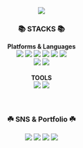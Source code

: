 <div align=center>
  <img src="https://capsule-render.vercel.app/api?type=waving&color=0:00A8C5,100:D9E021&height=180&section=header&text=Github!&fontColor=ffffff&fontSize=70&fontAlignY=35" />
</div>

<div align=center>
  <h3>📚 STACKS 📚</h3>

  <div>
    <strong>Platforms & Languages</strong>
    <br>
    <img src="https://img.shields.io/badge/Java-ED8B00?style=flat&logo=openjdk&logoColor=white" />
  	<img src="https://img.shields.io/badge/HTML5-E34F26?style=flat&logo=HTML5&logoColor=white" />
  	<img src="https://img.shields.io/badge/CSS3-1572B6?style=flat&logo=CSS3&logoColor=white" />
  	<img src="https://img.shields.io/badge/JavaScript-F7DF1E?style=flat&logo=JavaScript&logoColor=white" />
  	<img src="https://img.shields.io/badge/jQuery-0769AD?style=flat&logo=jQuery&logoColor=white" />
	<img src="https://img.shields.io/badge/Spring%20Boot-6DB33F?style=flat&logo=springboot&logoColor=white" />
    <br>
    <img src="https://img.shields.io/badge/Oracle%20SQL-F80000?style=flat&logo=Oracle&logoColor=white" />
	  <img src="https://img.shields.io/badge/MySQL-4479A1?style=flat&logo=MySQL&logoColor=white" />
  </div>

  <br>

  <div>
    <strong>TOOLS</strong><br>
    <img src="https://img.shields.io/badge/Eclipse%20IDE-2C2255?style=flat&logo=eclipseide&logoColor=white" />
    <img src="https://img.shields.io/badge/Visual%20Studio%20Code-007ACC?style=flat&logo=visualstudiocode&logoColor=white" />
  </div>
</div>

<br>
<br>

<div align=center>
  <h3>☘️ SNS & Portfolio ☘️</h3>

  <a href="mailto:sypark8393@gmail.com"><img src="https://img.shields.io/badge/gmail-EA4335?style=flat&logo=Gmail&logoColor=white&link=mailto:sypark8393@gmail.com" /></a>
  <a href="https://velog.io/@sypark8393"><img src="https://img.shields.io/badge/velog-20C997?style=flat&logo=Velog&logoColor=white" /></a>
  <a href="https://www.youtube.com/@sypark8393"><img src="https://img.shields.io/badge/YouTube-FF0000?style=flat&logo=youtube&logoColor=white" /></a>
  <a href="https://github.com/sypark8393"><img src="https://img.shields.io/badge/GitHub-100000?style=flat&logo=github&logoColor=white" /></a>
</div>
</div>

<!--
**sypark8393/sypark8393** is a ✨ _special_ ✨ repository because its `README.md` (this file) appears on your GitHub profile.

Here are some ideas to get you started:

- 🔭 I’m currently working on ...
- 🌱 I’m currently learning ...
- 👯 I’m looking to collaborate on ...
- 🤔 I’m looking for help with ...
- 💬 Ask me about ...
- 📫 How to reach me: ...
- 😄 Pronouns: ...
- ⚡ Fun fact: ...
-->
